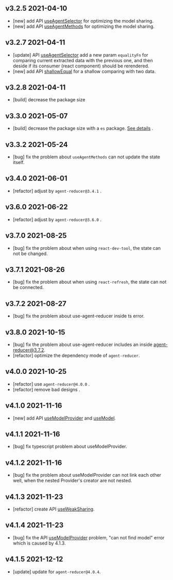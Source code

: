## v3.2.5 2021-04-10

* [new] add API [useAgentSelector](/api?id=useagentselector) for optimizing the model sharing.
* [new] add API [useAgentMethods](/api?id=useagentmethods) for optimizing the model sharing.

## v3.2.7 2021-04-11

* [update] API [useAgentSelector](/api?id=useagentselector) add a new param `equalityFn` for comparing current extracted data with the previous one, and then deside if its consumer (react component) should be rerendered.
* [new] add API [shallowEqual](/api?id=shallowequal) for a shallow comparing with two data.

## v3.2.8 2021-04-11

* [build] decrease the package size

## v3.3.0 2021-05-07

* [build] decrease the package size with a `es` package. [See details](/introduction?id=installation) .

## v3.3.2 2021-05-24

* [bug] fix the problem about `useAgentMethods` can not update the state itself.

## v3.4.0 2021-06-01

* [refactor] adjust by `agent-reducer@3.4.1` . 
  
## v3.6.0 2021-06-22

* [refactor] adjust by `agent-reducer@3.6.0` . 

## v3.7.0 2021-08-25

* [bug] fix the problem about when using `react-dev-tool`, the state can not be changed.

## v3.7.1 2021-08-26

* [bug] fix the problem about when using `react-refresh`, the state can not be connected.

## v3.7.2 2021-08-27

* [bug] fix the problem about use-agent-reducer inside ts error.

## v3.8.0 2021-10-15

* [bug] fix the problem about use-agent-reducer includes an inside agent-reducer@3.7.2.
* [refactor] optimize the dependency mode of `agent-reducer`.

## v4.0.0 2021-10-25

* [refactor] use `agent-reducer@4.0.0` .
* [refactor] remove bad designs .

## v4.1.0 2021-11-16

* [new] add API [useModelProvider](/api?id=usemodelprovider) and [useModel](/api?id=usemodel).

## v4.1.1 2021-11-16

* [bug] fix typescript problem about useModelProvider.

## v4.1.2 2021-11-16

* [bug] fix the problem about useModelProvider can not link each other well, when the nested Provider's creator are not nested.

## v4.1.3 2021-11-23

* [refactor] create API [useWeakSharing](/api?id=useweaksharing).

## v4.1.4 2021-11-23

* [bug] fix the API [useModelProvider](/api?id=usemodelprovider) problem, "can not find model" error which is caused by 4.1.3.

## v4.1.5 2021-12-12

* [update] update for `agent-reducer@4.0.4`.